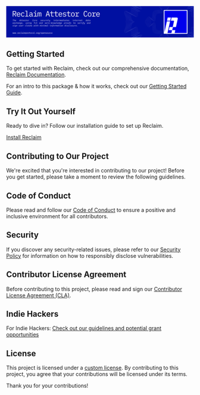 <div>
    <div>
        <img src="https://raw.githubusercontent.com/reclaimprotocol/.github/main/assets/banners/Attestor-Core.png"  />
    </div>
</div>


## Getting Started

To get started with Reclaim, check out our comprehensive documentation, [Reclaim Documentation](https://docs.reclaimprotocol.org/).

For an intro to this package & how it works, check out our [Getting Started Guide](/docs/readme.md).

## Try It Out Yourself

Ready to dive in? Follow our installation guide to set up Reclaim.

[Install Reclaim](https://docs.reclaimprotocol.org/install)

## Contributing to Our Project

We're excited that you're interested in contributing to our project! Before you get started, please take a moment to review the following guidelines.

## Code of Conduct

Please read and follow our [Code of Conduct](https://github.com/reclaimprotocol/.github/blob/main/Code-of-Conduct.md) to ensure a positive and inclusive environment for all contributors.

## Security

If you discover any security-related issues, please refer to our [Security Policy](https://github.com/reclaimprotocol/.github/blob/main/SECURITY.md) for information on how to responsibly disclose vulnerabilities.

## Contributor License Agreement

Before contributing to this project, please read and sign our [Contributor License Agreement (CLA)](https://github.com/reclaimprotocol/.github/blob/main/CLA.md).

## Indie Hackers

For Indie Hackers: [Check out our guidelines and potential grant opportunities](https://github.com/reclaimprotocol/.github/blob/main/Indie-Hackers.md)

## License

This project is licensed under a [custom license](https://github.com/reclaimprotocol/.github/blob/main/LICENSE). By contributing to this project, you agree that your contributions will be licensed under its terms.

Thank you for your contributions!
